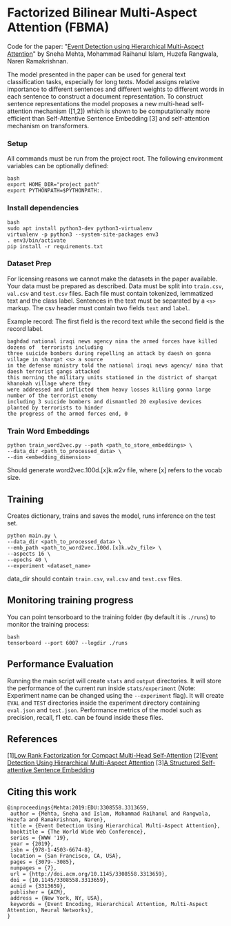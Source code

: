 # Factorized Bilinear Multi-Aspect Attention (FBMA)

Code for the paper: "[Event Detection using Hierarchical Multi-Aspect Attention](https://dl.acm.org/doi/10.1145/3308558.3313659)" by
Sneha Mehta, Mohammad Raihanul Islam, Huzefa Rangwala, Naren Ramakrishnan.

The model presented in the paper can be used for general text classification tasks, especially for long texts. Model assigns relative importance to different sentences and different weights to different words in each sentence to construct a document representation. To construct sentence representations the model proposes a new multi-head self-attention mechanism ([1,2]) which is shown to be computationally more efficient than Self-Attentive Sentence Embedding [3] and self-attention mechanism on transformers.


### Setup
All commands must be run from the project root. The following environment variables can be optionally defined:

```
bash
export HOME_DIR="project path"
export PYTHONPATH=$PYTHONPATH:.
```

### Install dependencies

```
bash
sudo apt install python3-dev python3-virtualenv
virtualenv -p python3 --system-site-packages env3
. env3/bin/activate
pip install -r requirements.txt
```

### Dataset Prep
For licensing reasons we cannot make the datasets in the paper available. Your data must be prepared as described. Data must be split into `train.csv`, `val.csv` and `test.csv` files.  Each file must contain tokenized, lemmatized text and the class label. Sentences in the text must be separated by a `<s>` markup. The csv header must contain two fields `text` and `label`.

Example record:
The first field is the record text while the second field is the record label.

```
baghdad national iraqi news agency nina the armed forces have killed dozens of  terrorists including
three suicide bombers during repelling an attack by daesh on gonna village in sharqat <s> a source
in the defense ministry told the national iraqi news agency/ nina that daesh terrorist gangs attacked
this morning the military units stationed in the district of sharqat khanokah village where they
were addressed and inflicted them heavy losses killing gonna large number of the terrorist enemy
including 3 suicide bombers and dismantled 20 explosive devices planted by terrorists to hinder
the progress of the armed forces end, 0
```


### Train Word Embeddings

```
python train_word2vec.py --path <path_to_store_embeddings> \
--data_dir <path_to_processed_data> \
--dim <embedding_dimension>
```
Should generate word2vec.100d.[x]k.w2v file, where [x] refers to the vocab size.


## Training

Creates dictionary, trains and saves the model, runs inference on the test set.

```
python main.py \
--data_dir <path_to_processed_data> \
--emb_path <path_to_word2vec.100d.[x]k.w2v_file> \
--aspects 16 \
--epochs 40 \
--experiment <dataset_name>
```

data_dir should contain `train.csv`, `val.csv` and  `test.csv` files.

## Monitoring training progress

You can point tensorboard to the training folder (by default it is `./runs`) to monitor the training process:

```
bash
tensorboard --port 6007 --logdir ./runs
```

## Performance Evaluation

Running the main script will create `stats` and `output` directories. It will store the performance of the current run inside `stats/experiment` (Note: Experiment name can be changed using the `--experiment` flag). It will create `EVAL` and `TEST` directories inside the experiment directory containing `eval.json` and `test.json`. Performance metrics of the model such as precision, recall, f1 etc. can be found inside these files.


## References
[1][Low Rank Factorization for Compact Multi-Head Self-Attention](https://arxiv.org/abs/1912.00835)
[2][Event Detection Using Hierarchical Multi-Aspect Attention](http://people.cs.vt.edu/sudo777/files/p3079-mehta.pdf)
[3][A Structured Self-attentive Sentence Embedding](https://arxiv.org/abs/1703.03130)


## Citing this work

```
@inproceedings{Mehta:2019:EDU:3308558.3313659,
 author = {Mehta, Sneha and Islam, Mohammad Raihanul and Rangwala, Huzefa and Ramakrishnan, Naren},
 title = {Event Detection Using Hierarchical Multi-Aspect Attention},
 booktitle = {The World Wide Web Conference},
 series = {WWW '19},
 year = {2019},
 isbn = {978-1-4503-6674-8},
 location = {San Francisco, CA, USA},
 pages = {3079--3085},
 numpages = {7},
 url = {http://doi.acm.org/10.1145/3308558.3313659},
 doi = {10.1145/3308558.3313659},
 acmid = {3313659},
 publisher = {ACM},
 address = {New York, NY, USA},
 keywords = {Event Encoding, Hierarchical Attention, Multi-Aspect Attention, Neural Networks},
}
```
